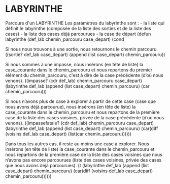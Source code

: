 # LABYRINTHE
Parcours d'un LABYRINTHE
Les paramètres du labyrinthe sont :
	- la liste qui définit le labyrinthe (composée de la liste des sorties et de la liste des cases)
	- la liste des cases déjà parcourues
	- la case de départ
  (defun labyrinthe (def_lab chemin_parcouru case_depart)
    (cond

Si nous nous trouvons à une sortie, nous retournons le chemin parcouru.
	((sortie? def_lab case_depart) 
 	    (append (list case_depart) chemin_parcouru))

Si nous sommes à une impasse, nous insérons (en tête de liste) la case_courante dans le chemin_parcouru et nous repartons du premier élément du chemin_parcouru, c'est à dire de la case précédente (d’où nous venons).
	((impasse? (cdr def_lab) chemin_parcouru case_depart)
	    (labyrinthe def_lab 
			(append (list case_depart) chemin_parcouru)
			(car chemin_parcouru)))

Si nous n’avons plus de case à explorer à partir de cette case (case que nous avons déjà parcourue), nous insérons (en tête de liste) la case_courante dans le chemin_parcouru et nous repartons de la première case de la liste des cases voisines, privée de la case précédente (d’où nous venons).
	((impassefatale? (cdr def_lab) chemin_parcouru case_depart)
	    (labyrinthe def_lab
			(append (list case_depart) chemin_parcouru)
			(car(diff (voisins def_lab case_depart) (list(car chemin_parcouru))))))

Dans tous les autres cas, il reste au moins une case à explorer. Nous insérons (en tête de liste) la case_courante dans le chemin_parcouru et nous repartons de la première case de la liste des cases voisines que nous n’avons pas encore parcourues (liste des cases voisines, privée des cases que nous avons déjà parcourues).
	(t
	    (labyrinthe def_lab
			(append (list case_depart) chemin_parcouru)
			(car(diff (voisins def_lab case_depart) chemin_parcouru))))))

